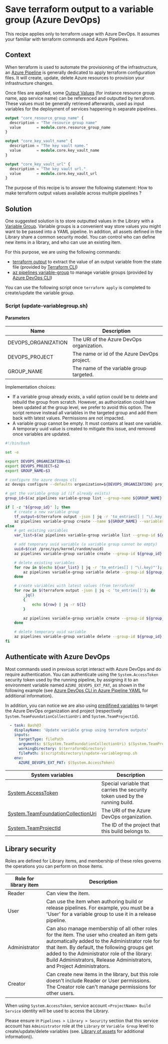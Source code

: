 # Save terraform output to a variable group (Azure DevOps)

This recipe applies only to terraform usage with Azure DevOps. It assumes your familiar with terraform commands and Azure Pipelines.

## Context

When terraform is used to automate the provisioning of the infrastructure, an [Azure Pipeline](https://learn.microsoft.com/en-us/azure/devops/pipelines/?view=azure-devops) is generally dedicated to apply terraform configuration files. It will create, update, delete Azure resources to provision your infrastructure changes.

Once files are applied, some [Output Values](https://developer.hashicorp.com/terraform/language/values/outputs) (for instance resource group name, app service name) can be referenced and outputted by terraform. These values must be generally retrieved afterwards, used as input variables for the deployment of services happening in separate pipelines.

```tf
output "core_resource_group_name" {
  description = "The resource group name"
  value       = module.core.resource_group_name
}

output "core_key_vault_name" {
  description = "The key vault name."
  value       = module.core.key_vault_name
}

output "core_key_vault_url" {
  description = "The key vault url."
  value       = module.core.key_vault_url
}
```

The purpose of this recipe is to answer the following statement: How to make terraform output values available across multiple pipelines ?

## Solution

One suggested solution is to store outputted values in the Library with a [Variable Group](https://learn.microsoft.com/en-us/azure/devops/pipelines/library/variable-groups?view=azure-devops&tabs=yaml). Variable groups is a convenient way store values you might want to be passed into a YAML pipeline. In addition, all assets defined in the Library share a common security model. You can control who can define new items in a library, and who can use an existing item.

For this purpose, we are using the following commands:

- [terraform output](https://developer.hashicorp.com/terraform/cli/commands/output) to extract the value of an output variable from the state file (provided by [Terraform CLI](https://developer.hashicorp.com/terraform/cli))
- [az pipelines variable-group](https://learn.microsoft.com/en-us/cli/azure/pipelines/variable-group?view=azure-cli-latest) to manage variable groups (provided by [Azure DevOps CLI](https://learn.microsoft.com/en-us/azure/devops/cli/?view=azure-devops))

You can use the following script once `terraform apply` is completed to create/update the variable group.

### Script (update-variablegroup.sh)

#### Parameters

| Name | Description |
|---|---|
| DEVOPS_ORGANIZATION | The URI of the Azure DevOps organization. |
| DEVOPS_PROJECT | The name or id of the Azure DevOps project. |
| GROUP_NAME| The name of the variable group targeted. |

Implementation choices:

- If a variable group already exists, a valid option could be to delete and rebuild the group from scratch. However, as authorization could have been updated at the group level, we prefer to avoid this option. The script remove instead all variables in the targeted group and add them back with latest values. Permissions are not impacted.
- A variable group cannot be empty. It must contains at least one variable. A temporary uuid value is created to mitigate this issue, and removed once variables are updated.

```bash
#!/bin/bash

set -e

export DEVOPS_ORGANIZATION=$1
export DEVOPS_PROJECT=$2
export GROUP_NAME=$3

# configure the azure devops cli
az devops configure --defaults organization=${DEVOPS_ORGANIZATION} project=${DEVOPS_PROJECT} --use-git-aliases true

# get the variable group id (if already exists)
group_id=$(az pipelines variable-group list --group-name ${GROUP_NAME} --query '[0].id' -o json)

if [ -z "${group_id}" ]; then
    # create a new variable group
    tf_output=$(terraform output -json | jq -r 'to_entries[] | "\(.key)=\(.value.value)"')
    az pipelines variable-group create --name ${GROUP_NAME} --variables ${tf_output} --authorize true
else
    # get existing variables
    var_list=$(az pipelines variable-group variable list --group-id ${group_id})

    # add temporary uuid variable (a variable group cannot be empty) 
    uuid=$(cat /proc/sys/kernel/random/uuid)
    az pipelines variable-group variable create --group-id ${group_id} --name ${uuid}

    # delete existing variables 
    for row in $(echo ${var_list} | jq -r 'to_entries[] | "\(.key)"'); do
        az pipelines variable-group variable delete --group-id ${group_id} --name ${row} --yes
    done

    # create variables with latest values (from terraform)
    for row in $(terraform output -json | jq -c 'to_entries[]'); do
        _jq()
        {
            echo ${row} | jq -r ${1}
        }

        az pipelines variable-group variable create --group-id ${group_id} --name $(_jq '.key') --value $(_jq '.value.value') --secret $(_jq '.value.sensitive') 
    done

    # delete temporary uuid variable
    az pipelines variable-group variable delete --group-id ${group_id} --name ${uuid} --yes
fi
```

## Authenticate with Azure DevOps

Most commands used in previous script interact with Azure DevOps and do require authentication. You can authenticate using the `System.AccessToken` security token used by the running pipeline, by assigning it to an environment variable named `AZURE_DEVOPS_EXT_PAT`, as shown in the following example (see [Azure DevOps CLI in Azure Pipeline YAML](https://learn.microsoft.com/en-us/azure/devops/cli/azure-devops-cli-in-yaml?view=azure-devops#authenticate-with-azure-devops) for additional information).

In addition, you can notice we are also using [predifined variables](https://learn.microsoft.com/en-us/azure/devops/pipelines/build/variables) to target the Azure DevOps organization and project (respectively `System.TeamFoundationCollectionUri` and `System.TeamProjectId`).

```yaml
  - task: Bash@3
    displayName: 'Update variable group using terraform outputs'
    inputs:
      targetType: filePath
      arguments: $(System.TeamFoundationCollectionUri) $(System.TeamProjectId) "Platform-VG"
      workingDirectory: $(terraformDirectory)
      filePath: $(scriptsDirectory)/update-variablegroup.sh
    env:
      AZURE_DEVOPS_EXT_PAT: $(System.AccessToken)
```

| System variables | Description |
|---|---|
| [System.AccessToken](https://learn.microsoft.com/en-us/azure/devops/pipelines/build/variables?view=azure-devops&tabs=yaml#systemaccesstoken)| Special variable that carries the security token used by the running build. |
| [System.TeamFoundationCollectionUri](https://learn.microsoft.com/en-us/azure/devops/pipelines/build/variables?view=azure-devops&tabs=yaml#system-variables-devops-services) | The URI of the Azure DevOps organization. |
| [System.TeamProjectId](https://learn.microsoft.com/en-us/azure/devops/pipelines/build/variables?view=azure-devops&tabs=yaml#system-variables-devops-services) | The ID of the project that this build belongs to. |

## Library security

Roles are defined for Library items, and membership of these roles governs the operations you can perform on those items.

| Role for library item | Description |
|---|---|
| Reader | Can view the item. |
| User | Can use the item when authoring build or release pipelines. For example, you must be a 'User' for a variable group to use it in a release pipeline. |
| Administrator | Can also manage membership of all other roles for the item. The user who created an item gets automatically added to the Administrator role for that item. By default, the following groups get added to the Administrator role of the library: Build Administrators, Release Administrators, and Project Administrators. |
| Creator | Can create new items in the library, but this role doesn't include Reader or User permissions. The Creator role can't manage permissions for other users. |

When using `System.AccessToken`, service account `<ProjectName> Build Service` identity will be used to access the Library.

Please ensure in `Pipelines > Library > Security` section that this service account has `Administrator` role at the `Library` or `Variable Group` level to create/update/delete variables (see. [Library of assets](https://learn.microsoft.com/en-us/azure/devops/pipelines/library/?view=azure-devops) for additional information)).
